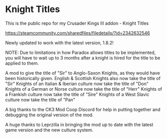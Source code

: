 # Knight Titles

This is the public repo for my Crusader Kings III addon - Knight Titles

https://steamcommunity.com/sharedfiles/filedetails/?id=2342632546

Newly updated to work with the latest version, 1.8.2!

NOTE: Due to limitations in how Paradox allows titles to be implemented, you will have to wait up to 3 months after a knight is hired for the title to be applied to them.

A mod to give the title of "Sir" to Anglo-Saxon Knights, as they would have been historically given.
English & Scottish Knights also now take the title of "Sir"
Knights of an Italian & Iberian culture now take the title of "Don"
Knights of a German or Norse culture now take the title of "Herr"
Knights of a Frankish culture now take the title of "Sire"
Knights of a West Slavic culture now take the title of "Pan"

A big thanks to the CK3 Mod Coop Discord for help in putting together and debugging the original version of the mod.

A huge thanks to Leprzilla in bringing the mod up to date with the latest game version and the new culture system.
